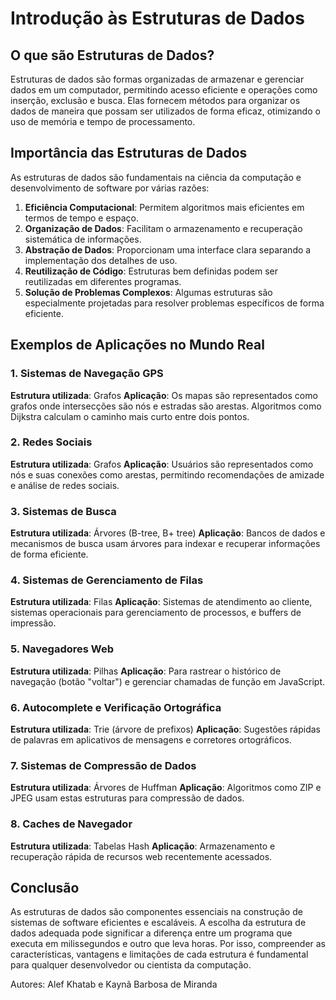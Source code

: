 # Introdução às Estruturas de Dados

## O que são Estruturas de Dados?

Estruturas de dados são formas organizadas de armazenar e gerenciar dados em um computador, permitindo acesso eficiente e operações como inserção, exclusão e busca. Elas fornecem métodos para organizar os dados de maneira que possam ser utilizados de forma eficaz, otimizando o uso de memória e tempo de processamento.

## Importância das Estruturas de Dados

As estruturas de dados são fundamentais na ciência da computação e desenvolvimento de software por várias razões:

1. **Eficiência Computacional**: Permitem algoritmos mais eficientes em termos de tempo e espaço.
2. **Organização de Dados**: Facilitam o armazenamento e recuperação sistemática de informações.
3. **Abstração de Dados**: Proporcionam uma interface clara separando a implementação dos detalhes de uso.
4. **Reutilização de Código**: Estruturas bem definidas podem ser reutilizadas em diferentes programas.
5. **Solução de Problemas Complexos**: Algumas estruturas são especialmente projetadas para resolver problemas específicos de forma eficiente.

## Exemplos de Aplicações no Mundo Real

### 1. Sistemas de Navegação GPS
**Estrutura utilizada**: Grafos
**Aplicação**: Os mapas são representados como grafos onde intersecções são nós e estradas são arestas. Algoritmos como Dijkstra calculam o caminho mais curto entre dois pontos.

### 2. Redes Sociais
**Estrutura utilizada**: Grafos
**Aplicação**: Usuários são representados como nós e suas conexões como arestas, permitindo recomendações de amizade e análise de redes sociais.

### 3. Sistemas de Busca
**Estrutura utilizada**: Árvores (B-tree, B+ tree)
**Aplicação**: Bancos de dados e mecanismos de busca usam árvores para indexar e recuperar informações de forma eficiente.

### 4. Sistemas de Gerenciamento de Filas
**Estrutura utilizada**: Filas
**Aplicação**: Sistemas de atendimento ao cliente, sistemas operacionais para gerenciamento de processos, e buffers de impressão.

### 5. Navegadores Web
**Estrutura utilizada**: Pilhas
**Aplicação**: Para rastrear o histórico de navegação (botão "voltar") e gerenciar chamadas de função em JavaScript.

### 6. Autocomplete e Verificação Ortográfica
**Estrutura utilizada**: Trie (árvore de prefixos)
**Aplicação**: Sugestões rápidas de palavras em aplicativos de mensagens e corretores ortográficos.

### 7. Sistemas de Compressão de Dados
**Estrutura utilizada**: Árvores de Huffman
**Aplicação**: Algoritmos como ZIP e JPEG usam estas estruturas para compressão de dados.

### 8. Caches de Navegador
**Estrutura utilizada**: Tabelas Hash
**Aplicação**: Armazenamento e recuperação rápida de recursos web recentemente acessados.

## Conclusão

As estruturas de dados são componentes essenciais na construção de sistemas de software eficientes e escaláveis. A escolha da estrutura de dados adequada pode significar a diferença entre um programa que executa em milissegundos e outro que leva horas. Por isso, compreender as características, vantagens e limitações de cada estrutura é fundamental para qualquer desenvolvedor ou cientista da computação.

Autores: Alef Khatab e Kaynã Barbosa de Miranda